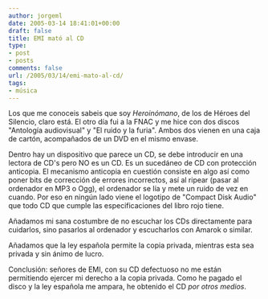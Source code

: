 ```yaml
---
author: jorgeml
date: 2005-03-14 18:41:01+00:00
draft: false
title: EMI mató al CD
type: 
- post
- posts
comments: false
url: /2005/03/14/emi-mato-al-cd/
tags:
- música
---
```


Los que me conoceis sabeis que soy _Heroinómano_, de los de Héroes del Silencio, claro está. El otro día fui a la FNAC y me hice con dos discos "Antología audiovisual" y "El ruido y la furia". Ambos dos vienen en una caja de cartón, acompañados de un DVD en el mismo envase.

Dentro hay un dispositivo que parece un CD, se debe introducir en una lectora de CD's pero NO es un CD. Es un sucedáneo de CD con protección anticopia. El mecanismo anticopia en cuestión consiste en algo así como poner bits de corrección de errores incorrectos, así al ripear (pasar al ordenador en MP3 o Ogg), el ordenador se lía y mete un ruido de vez en cuando. Por eso en ningún lado viene el logotipo de "Compact Disk Audio" que todo CD que cumple las especificaciones del libro rojo tiene.

Añadamos mi sana costumbre de no escuchar los CDs directamente para cuidarlos, sino pasarlos al ordenador y escucharlos con Amarok o similar.

Añadamos que la ley española permite la copia privada, mientras esta sea privada y sin ánimo de lucro.

Conclusión: señores de EMI, con su CD defectuoso no me están permitiendo ejercer mi derecho a la copia privada. Como he pagado el disco y la ley española me ampara, he obtenido el CD _por otros medios_.
